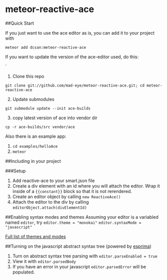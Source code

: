 meteor-reactive-ace
===================

##Quick Start

If you just want to use the ace editor as is, you can add it to your project with

`meteor add dcsan:meteor-reactive-ace`

If you want to update the version of the ace-editor used, do this:

`
1. Clone this repo

`git clone git://github.com/mad-eye/meteor-reactive-ace.git; cd meteor-reactive-ace`

2. Update submodules

`git submodule update --init ace-builds`

3. copy latest version of ace into vendor dir

`cp -r ace-builds/src vendor/ace`

Also there is an example app:

  1. `cd examples/helloAce`
  2. `meteor`

##Including in your project

###Setup
1. Add reactive-ace to your smart.json file
1. Create a div element with an id where you will attach the editor.  Wrap it inside of a `{{constant}}` block so that it is not rerendered.
2. Create an editor object by calling `new ReactiveAce()`
3. Attach the editor to the div by calling `editorObject.attach(divElementId)`

##Enabling syntax modes and themes
Assuming your editor is a variabled named `editor`, try 
`editor.theme = "monokai"`
`editor.syntaxMode = "javascript"`

[Full list of themes and modes](https://github.com/ajaxorg/ace-builds/tree/6df9748af5ebe5cf8bf43931aec940964353b20c/src)

##Turning on the javascript abstract syntax tree 
(powered by [esprima](https://github.com/ariya/esprima))

1. Turn on abstract syntax tree parsing with `editor.parseEnabled = true`
2. View it with `editor.parsedBody`
3. If you have an error in your javascript `editor.parsedError` will be populated.


